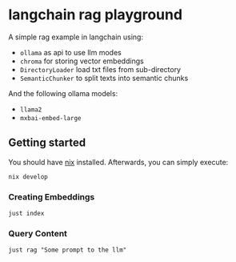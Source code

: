 # langchain rag playground

A simple rag example in langchain using:

- `ollama` as api to use llm modes
- `chroma` for storing vector embeddings
- `DirectoryLoader` load txt files from sub-directory
- `SemanticChunker` to split texts into semantic chunks

And the following ollama models:

- `llama2`
- `mxbai-embed-large`

## Getting started

You should have [nix](https://nixos.org/download/) installed.
Afterwards, you can simply execute:

```shell
nix develop
```

### Creating Embeddings

```shell
just index
```

### Query Content

```shell
just rag "Some prompt to the llm"
```
